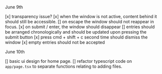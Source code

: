 June 9th

[x] transparency issue?
[x] when the window is not active, content behind it should still be accessible.
[] on escape the window should not reappear in focus.
[x] on submit / enter, the window should disappear
[] entries should be arranged chronologically and should be updated upon pressing the submit button
[x] press cmd + shift + c second time should dismiss the window
[x] empty entries should not be accepted

June 10th

[] basic ui design for home page.
[] refactor typescript code on `app/page.tsx` to separate functions relating to adding files.  
